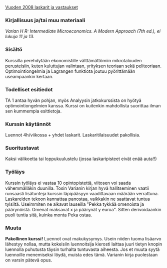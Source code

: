 [Vuoden 2008 laskarit ja vastaukset](http://www.helsinki.fi/jarj/ktto/Opiskelu/Tentit/mikro08laskarit/)

### Kirjallisuus ja/tai muu materiaali
_Varian H R: Intermediate Microeconomics. A Modern Approach (7th ed.), ei lukuja 11 ja 13._

### Sisältö

Kurssilla perehdytään ekonomistille välttämättömiin mikrotalouden perusteisiin, kuten kuluttujan valintaan, yrityksen teoriaan sekä peliteoriaan. Optimointiongelmia ja Lagrangen funktiota joutuu pyörittämään useampaankin kertaan.

### Todelliset esitiedot
TA 1 antaa hyvän pohjan, myös Analyysin jatkokurssista on hyötyä optimointiongelmien kanssa. Kurssi on kuitenkin mahdollista suorittaa ilman sen kummempia esittietoja.

### Kurssin käytännöt
Luennot 4h/viikossa + yhdet laskarit. Laskaritilaisuudet pakollisia.

### Suoritustavat
Kaksi välikoetta tai loppukuulustelu (jossa laskaripisteet eivät enää auta!!)

### Työläys
Kurssin työläys ei vastaa 10 opintopistettä, viitosen voi saada vähemmälläkin duunilla. Tosin Varianin kirjan hyvä hallitseminen vaatii runsaasti lisätunteja kurssin läpipääsyyn vaadittavaan määrään verrattuna.  Laskareiden tekoon kannattaa panostaa, vaikkakin ne saattavat tuntua tylsiltä. Useimmiten ne alkavat lauseilla "Pekka tykkää omenoista ja päärynöistä. Omenat maksavat x ja päärynät y euroa". Sitten derivoidaankin puoli tuntia sitä, kuinka monta Peka ostaa.

### Muuta
__Pakollinen kurssi!__ Luennot ovat makukysymys. Usein niiden tuoma lisäarvo lähestyy nollaa, mutta kokeisiin luennoitsija kierosti laittaa juuri tietyn knopin luennolla puhutusta täysin turhalta tuntuvasta aiheesta. Jos et muuta syytä luennoille menemiseksi löydä, muista edes tämä. Varianin kirja puolestaan on varsin pätevä opus.
